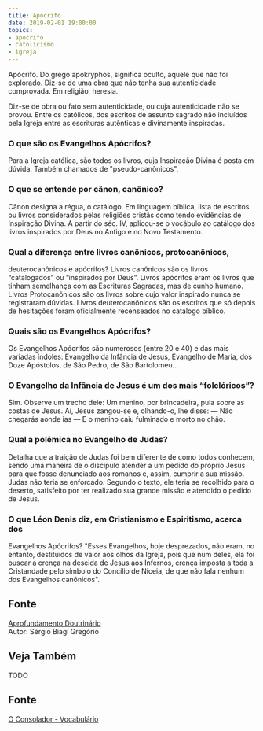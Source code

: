 ```yaml
---
title: Apócrifo
date: 2019-02-01 19:00:00
topics:
- apocrifo
- catolicismo
- igreja
---
```


Apócrifo. Do grego apokryphos, significa oculto, aquele que não
foi explorado. Diz-se de uma obra que não tenha sua autenticidade
comprovada. Em religião, heresia.

Diz-se de obra ou fato sem autenticidade, ou cuja autenticidade não se provou.
Entre os católicos, dos escritos de assunto sagrado não incluídos pela Igreja
entre as escrituras autênticas e divinamente inspiradas.

### O que são os Evangelhos Apócrifos?
Para a Igreja católica, são todos os livros, cuja Inspiração Divina é
posta em dúvida. Também chamados de "pseudo-canônicos".

### O que se entende por cânon, canônico?
Cânon designa a régua, o catálogo. Em linguagem bíblica, lista de
escritos ou livros considerados pelas religiões cristãs como tendo
evidências de Inspiração Divina. A partir do séc. IV, aplicou-se o
vocábulo ao catálogo dos livros inspirados por Deus no Antigo e no Novo
Testamento.

### Qual a diferença entre livros canônicos, protocanônicos,
deuterocanônicos e apócrifos?
Livros canônicos são os livros “catalogados” ou “inspirados por Deus”.
Livros apócrifos eram os livros que tinham semelhança com as
Escrituras Sagradas, mas de cunho humano. Livros Protocanônicos são os
livros sobre cujo valor inspirado nunca se registraram dúvidas. Livros
deuterocanônicos são os escritos que só depois de hesitações foram
oficialmente recenseados no catálogo bíblico.

### Quais são os Evangelhos Apócrifos?
Os Evangelhos Apócrifos são numerosos (entre 20 e 40) e das mais
variadas índoles: Evangelho da Infância de Jesus, Evangelho de Maria,
dos Doze Apóstolos, de São Pedro, de São Bartolomeu...

### O Evangelho da Infância de Jesus é um dos mais “folclóricos”?
Sim. Observe um trecho dele: Um menino, por brincadeira, pula sobre as
costas de Jesus. Aí, Jesus zangou-se e, olhando-o, lhe disse: — Não
chegarás aonde ias — E o menino caiu fulminado e morto no chão.

### Qual a polêmica no Evangelho de Judas?
Detalha que a traição de Judas foi bem diferente de como todos conhecem,
sendo uma maneira de o discípulo atender a um pedido do próprio Jesus
para que fosse denunciado aos romanos e, assim, cumprir a sua missão.
Judas não teria se enforcado. Segundo o texto, ele teria se recolhido
para o deserto, satisfeito por ter realizado sua grande missão e
atendido o pedido de Jesus.

### O que Léon Denis diz, em Cristianismo e Espiritismo, acerca dos
Evangelhos Apócrifos?
"Esses Evangelhos, hoje desprezados, não eram, no entanto, destituídos
de valor aos olhos da Igreja, pois que num deles, ela foi buscar a
crença na descida de Jesus aos Infernos, crença imposta a toda a
Cristandade pelo símbolo do Concílio de Niceia, de que não fala nenhum
dos Evangelhos canônicos".

## Fonte
[Aprofundamento Doutrinário](https://sites.google.com/view/aprofundamentodoutrinario/evangelhos-apócrifos)  
Autor: Sérgio Biagi Gregório

## Veja Também
TODO

## Fonte
[O Consolador - Vocabulário](http://www.oconsolador.com.br/linkfixo/vocabulario/principal.html)
